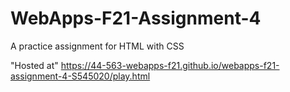# WebApps-F21-Assignment-4
A practice assignment for HTML with CSS

"Hosted at" https://44-563-webapps-f21.github.io/webapps-f21-assignment-4-S545020/play.html
